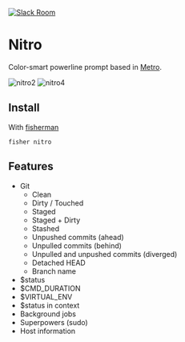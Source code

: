 [![Slack Room][slack-badge]][slack-link]

# Nitro

Color-smart powerline prompt based in [Metro](https://github.com/fisherman/metro).

![nitro2](https://cloud.githubusercontent.com/assets/8317250/15634258/6879120e-25fa-11e6-9c9f-a5687ddcfbc8.png)
![nitro4](https://cloud.githubusercontent.com/assets/8317250/15634260/68905cc0-25fa-11e6-9276-d0497f07b4db.png)

## Install

With [fisherman]

```fish
fisher nitro
```

## Features

* Git
    * Clean
    * Dirty / Touched
    * Staged
    * Staged + Dirty
    * Stashed
    * Unpushed commits (ahead)
    * Unpulled commits (behind)
    * Unpulled and unpushed commits (diverged)
    * Detached HEAD
    * Branch name
* $status
* $CMD_DURATION
* $VIRTUAL_ENV
* $status in context
* Background jobs
* Superpowers (sudo)
* Host information

[slack-link]: https://fisherman-wharf.herokuapp.com/
[slack-badge]: https://fisherman-wharf.herokuapp.com/badge.svg
[fisherman]: https://github.com/fisherman/fisherman
